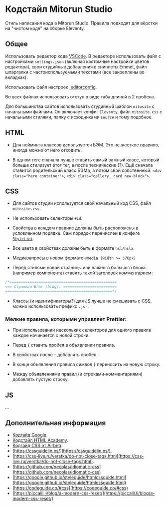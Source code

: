 # Кодстайл Mitorun Studio

Стиль написания кода в Mitorun Studio. Правила подходят для вёрстки на "чистом коде" на сборке Eleventy.

## Общее

Использовать редактор кода [VSCode](https://code.visualstudio.com/). В редакторе использовать файл с настройками `settings.json` (включая кастомные настройки цветов редактора), свои студийные добавления в сниппеты Emmet, файл шпаргалки с частоиспользуемыми текстами (все закреплены во вкладках).

Использовать файл настроек [.editorconfig](https://editorconfig.org/).

Во всех файлах использовать отступ в виде таба длиной в 2 пробела.

Для большинства сайтов использовать студийный шаблон `mitosite` с начальными файлами. Он включает конфиг `Eleventy`, файл `mitosite.css` с начальными стилями, папку с исходниками `source` и тому подобное.



## HTML

- Для нейминга классов используется БЭМ. Это не жесткое правило, иногда можно от него отходить.

- В одном теге сначала лучше ставить самый важный класс, который больше стилизует этот тег, а после технические (?). Ещё сначала ставится родительский класс БЭМа, а потом свой собственный: `<div class="hero container">`, `<div class="gallery__card new-block">`.



## CSS

- Для сайтов студии используется свой начальный код CSS, файл `mitosite.css`.

- Не использовать селекторы `#id`.

- Свойства в каждом правиле должны быть расположены в условленном порядке. Сам порядок перечислен в конфиге [`StyleLint`](https://stylelint.io/).

- Все цвета в свойствах должны быть в формате `hsl/hsla`.

- Медиазапросы в новом формате `@media (width >= 576px)`

- Перед стилями новой страницы или важного большого блока (например компонента) ставить такой заголовок комментарием:

```css
/*================================================
=== Страница Блог /blog/: ========================
================================================*/
```

- Классы (и идентификаторы?) для JS лучше не смешивать с CSS, можно использовать префикс `.js-`.

### Мелкие правила, которыми управляет Prettier:

- При использовании нескольких селекторов для одного правила каждое начинается с новой строки.

- Перед `{` ставить пробел в объявлении правила.

- В свойствах после `:` добавлять пробел.

- В конце объявления правила символ `}` переносить на новую строку.

- Между объявлениями правил (и строками-комментариями) добавлять пустую строку.



## JS

...



## Дополнительная информация

- [Кодгайд Google](https://google.github.io/styleguide/htmlcssguide.html).
- [Кодстайл HTML Academy](https://codeguide.academy/).
- [Кодгайд CSS от Airbnb](https://github.com/airbnb/css).
- [https://cssguidelin.es/](https://cssguidelin.es/).
- [https://css-live.ru/verstka/do-not-close-tags.html](https://css-live.ru/verstka/do-not-close-tags.html).
- [https://github.com/necolas/idiomatic-css](https://github.com/necolas/idiomatic-css)
- [https://google.github.io/styleguide/htmlcssguide.html](https://google.github.io/styleguide/htmlcssguide.html)
- [https://codeguide.co/#css](https://codeguide.co/#css)
- [https://piccalil.li/blog/a-modern-css-reset/](https://piccalil.li/blog/a-modern-css-reset/)
